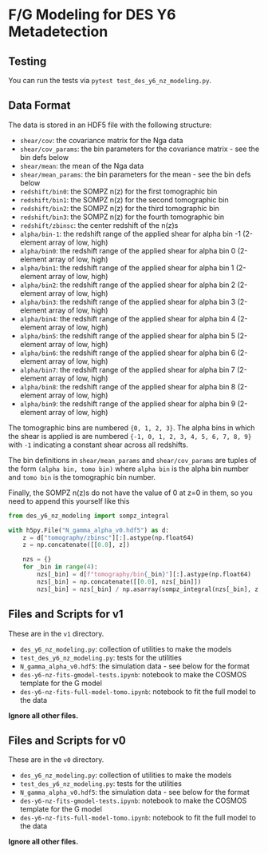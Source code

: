 # F/G Modeling for DES Y6 Metadetection

## Testing

You can run the tests via `pytest test_des_y6_nz_modeling.py`.

## Data Format

The data is stored in an HDF5 file with the following structure:

- `shear/cov`: the covariance matrix for the Nga data
- `shear/cov_params`: the bin parameters for the covariance matrix - see the bin defs below
- `shear/mean`: the mean of the Nga data
- `shear/mean_params`: the bin parameters for the mean - see the bin defs below
- `redshift/bin0`: the SOMPZ n(z) for the first tomographic bin
- `redshift/bin1`: the SOMPZ n(z) for the second tomographic bin
- `redshift/bin2`: the SOMPZ n(z) for the third tomographic bin
- `redshift/bin3`: the SOMPZ n(z) for the fourth tomographic bin
- `redshift/zbinsc`: the center redshift of the n(z)s
- `alpha/bin-1`: the redshift range of the applied shear for alpha bin -1 (2-element array of low, high)
- `alpha/bin0`: the redshift range of the applied shear for alpha bin 0 (2-element array of low, high)
- `alpha/bin1`: the redshift range of the applied shear for alpha bin 1 (2-element array of low, high)
- `alpha/bin2`: the redshift range of the applied shear for alpha bin 2 (2-element array of low, high)
- `alpha/bin3`: the redshift range of the applied shear for alpha bin 3 (2-element array of low, high)
- `alpha/bin4`: the redshift range of the applied shear for alpha bin 4 (2-element array of low, high)
- `alpha/bin5`: the redshift range of the applied shear for alpha bin 5 (2-element array of low, high)
- `alpha/bin6`: the redshift range of the applied shear for alpha bin 6 (2-element array of low, high)
- `alpha/bin7`: the redshift range of the applied shear for alpha bin 7 (2-element array of low, high)
- `alpha/bin8`: the redshift range of the applied shear for alpha bin 8 (2-element array of low, high)
- `alpha/bin9`: the redshift range of the applied shear for alpha bin 9 (2-element array of low, high)

The tomographic bins are numbered `{0, 1, 2, 3}`. The alpha bins in which the shear is applied is are numbered `{-1, 0, 1, 2, 3, 4, 5, 6, 7, 8, 9}` with `-1` indicating a constant shear across all redshifts.

The bin definitions in `shear/mean_params` and `shear/cov_params` are tuples of the form `(alpha bin, tomo bin)` where `alpha bin` is the alpha bin number and `tomo bin` is the tomographic bin number.

Finally, the SOMPZ n(z)s do not have the value of 0 at z=0 in them, so you need to append this yourself like this

```python
from des_y6_nz_modeling import sompz_integral

with h5py.File("N_gamma_alpha_v0.hdf5") as d:
    z = d["tomography/zbinsc"][:].astype(np.float64)
    z = np.concatenate([[0.0], z])

    nzs = {}
    for _bin in range(4):
        nzs[_bin] = d[f"tomography/bin{_bin}"][:].astype(np.float64)
        nzs[_bin] = np.concatenate([[0.0], nzs[_bin]])
        nzs[_bin] = nzs[_bin] / np.asarray(sompz_integral(nzs[_bin], z, 0, 6.0))
```

## Files and Scripts for v1

These are in the `v1` directory.

- `des_y6_nz_modeling.py`: collection of utilities to make the models
- `test_des_y6_nz_modeling.py`: tests for the utilities
- `N_gamma_alpha_v0.hdf5`: the simulation data - see below for the format
- `des-y6-nz-fits-gmodel-tests.ipynb`: notebook to make the COSMOS template for the G model
- `des-y6-nz-fits-full-model-tomo.ipynb`: notebook to fit the full model to the data

**Ignore all other files.**

## Files and Scripts for v0

These are in the `v0` directory.

- `des_y6_nz_modeling.py`: collection of utilities to make the models
- `test_des_y6_nz_modeling.py`: tests for the utilities
- `N_gamma_alpha_v0.hdf5`: the simulation data - see below for the format
- `des-y6-nz-fits-gmodel-tests.ipynb`: notebook to make the COSMOS template for the G model
- `des-y6-nz-fits-full-model-tomo.ipynb`: notebook to fit the full model to the data

**Ignore all other files.**
